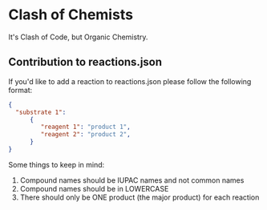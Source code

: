 # Clash of Chemists
It's Clash of Code, but Organic Chemistry.

## Contribution to reactions.json
If you'd like to add a reaction to reactions.json please follow the following format:
```json
{
  "substrate 1": 
      {
         "reagent 1": "product 1",
         "reagent 2": "product 2",
      }
}
```

Some things to keep in mind:
1. Compound names should be IUPAC names and not common names
2. Compound names should be in LOWERCASE
3. There should only be ONE product (the major product) for each reaction
